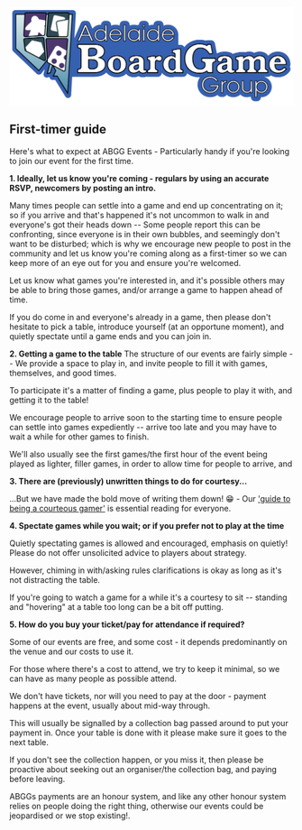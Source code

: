 ![ABGG Logo](/ABGG_Logo.png)

## First-timer guide

Here's what to expect at ABGG Events - Particularly handy if you're looking to join our event for the first time.

**1. Ideally, let us know you're coming - regulars by using an accurate RSVP, newcomers by posting an intro.**

Many times people can settle into a game and end up concentrating on it; so if you arrive and that's happened it's not uncommon to walk in and everyone's got their heads down -- Some people report this can be confronting, since everyone is in their own bubbles, and seemingly don't want to be disturbed; which is why we encourage new people to post in the community and let us know you're coming along as a first-timer so we can keep more of an eye out for you and ensure you're welcomed.

Let us know what games you're interested in, and it's possible others may be able to bring those games, and/or arrange a game to happen ahead of time.

If you do come in and everyone's already in a game, then please don't hesitate to pick a table, introduce yourself (at an opportune moment), and quietly spectate until a game ends and you can join in.

**2. Getting a game to the table**
The structure of our events are fairly simple -- We provide a space to play in, and invite people to fill it with games, themselves, and good times.

To participate it's a matter of finding a game, plus people to play it with, and getting it to the table!

We encourage people to arrive soon to the starting time to ensure people can settle into games expediently -- arrive too late and you may have to wait a while for other games to finish.

We'll also usually see the first games/the first hour of the event being played as lighter, filler games, in order to allow time for people to arrive, and 

**3. There are (previously) unwritten things to do for courtesy...** 

...But we have made the bold move of writing them down! 😁 -  Our ['guide to being a courteous gamer'](courtesy.md) is essential reading for everyone.

**4. Spectate games while you wait; or if you prefer not to play at the time**
  
Quietly spectating games is allowed and encouraged, emphasis on quietly! Please do not offer unsolicited advice to players about strategy.
  
However, chiming in with/asking rules clarifications is okay as long as it's not distracting the table.
  
If you're going to watch a game for a while it's a courtesy to sit -- standing and "hovering" at a table too long can be a bit off putting.

**5. How do you buy your ticket/pay for attendance if required?**
  
Some of our events are free, and some cost - it depends predominantly on the venue and our costs to use it.
  
For those where there's a cost to attend, we try to keep it minimal, so we can have as many people as possible attend.
  
We don't have tickets, nor will you need to pay at the door - payment happens at the event, usually about mid-way through.
  
This will usually be signalled by a collection bag passed around to put your payment in.  Once your table is done with it please make sure it goes to the next table.
  
If you don't see the collection happen, or you miss it, then please be proactive about seeking out an organiser/the collection bag, and paying before leaving.
  
ABGGs payments are an honour system, and like any other honour system relies on people doing the right thing, otherwise our events could be jeopardised or we stop existing!.
